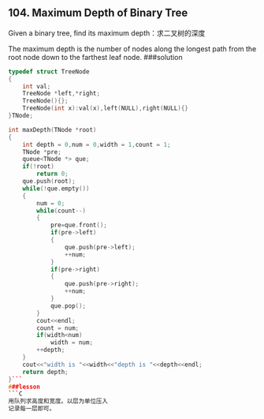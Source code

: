 
## 104. Maximum Depth of Binary Tree
Given a binary tree, find its maximum depth：求二叉树的深度

The maximum depth is the number of nodes along the longest path from the root node down to the farthest leaf node.
###solution
```C++
typedef struct TreeNode
{
    int val;
    TreeNode *left,*right;
    TreeNode(){};
    TreeNode(int x):val(x),left(NULL),right(NULL){}
}TNode;

int maxDepth(TNode *root)
{
    int depth = 0,num = 0,width = 1,count = 1;
    TNode *pre;
    queue<TNode *> que;
    if(!root)
        return 0;
    que.push(root);
    while(!que.empty())
    {
        num = 0;
        while(count--)
        {
            pre=que.front();
            if(pre->left)
            {
                que.push(pre->left);
                ++num;
            }
            if(pre->right)
            {
                que.push(pre->right);
                ++num;
            }
            que.pop();
        }
        cout<<endl;
        count = num;
        if(width<num)
            width = num;
        ++depth;
    }
    cout<<"width is "<<width<<"depth is "<<depth<<endl;
    return depth;
}```
###lesson
```C
用队列求高度和宽度。以层为单位压入
记录每一层即可。
```